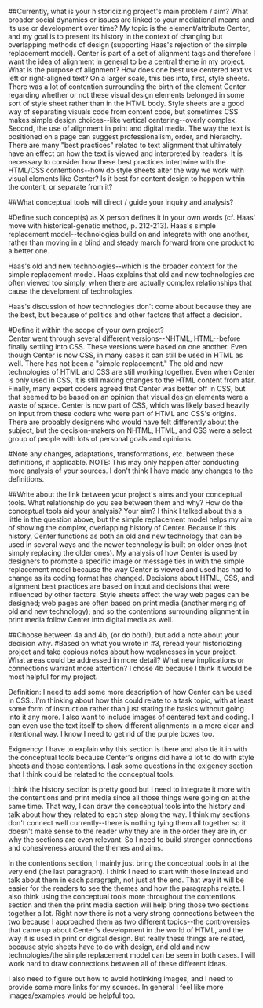##Currently, what is your historicizing project's main problem / aim? What broader social dynamics or issues are linked to your mediational means and its use or development over time? 
My topic is the element/attribute Center, and my goal is to present its history in the context of changing but overlapping methods of design (supporting Haas's rejection of the simple replacement model). Center is part of a set of alignment tags and therefore I want the idea of alignment in general to be a central theme in my project. What is the purpose of alignment? How does one best use centered text vs left or right-aligned text? On a larger scale, this ties into, first, style sheets. There was a lot of contention surrounding the birth of the element Center regarding whether or not these visual design elements belonged in some sort of style sheet rather than in the HTML body. Style sheets are a good way of separating visuals code from content code, but sometimes CSS makes simple design choices--like vertical centering--overly complex. Second, the use of alignment in print and digital media. The way the text is positioned on a page can suggest professionalism, order, and hierarchy. There are many "best practices" related to text alignment that ultimately have an effect on how the text is viewed and interpreted by readers. It is necessary to consider how these best practices intertwine with the HTML/CSS contentions--how do style sheets alter the way we work with visual elements like Center? Is it best for content design to happen within the content, or separate from it? 

##What conceptual tools will direct / guide your inquiry and analysis?

#Define such concept(s) as X person defines it in your own words (cf. Haas' move with historical-genetic method, p. 212-213).
Haas's simple replacement model--technologies build on and integrate with one another, rather than moving in a blind and steady march forward from one product to a better one. 
    
Haas's old and new technologies--which is the broader context for the simple replacement model. Haas explains that old and new technologies are often viewed too simply, when there are actually complex relationships that cause the develpment of technologies. 
    
Haas's discussion of how technologies don't come about because they are the best, but because of politics and other factors that affect a decision. 
	
#Define it within the scope of your own project?\
Center went through several different versions--NHTML, HTML--before finally settling into CSS. These versions were based on one another. Even though Center is now CSS, in many cases it can still be used in HTML as well. There has not been a "simple replacement." The old and new technologies of HTML and CSS are still working together. Even when Center is only used in CSS, it is still making changes to the HTML content from afar. Finally, many expert coders agreed that Center was better off in CSS, but that seemed to be based on an opinion that visual design elements were a waste of space. Center is now part of CSS, which was likely based heavily on input from these coders who were part of HTML and CSS's origins. There are probably designers who would have felt differently about the subject, but the decision-makers on NHTML, HTML, and CSS were a select group of people with lots of personal goals and opinions. 
    
#Note any changes, adaptations, transformations, etc. between these definitions, if applicable. NOTE: This may only happen after conducting more analysis of your sources.
I don't think I have made any changes to the definitions. 
    

##Write about the link between your project's aims and your conceptual tools. What relationship do you see between them and why? How do the conceptual tools aid your analysis? Your aim?
I think I talked about this a little in the question above, but the simple replacement model helps my aim of showing the complex, overlapping history of Center. Because if this history, Center functions as both an old and new technology that can be used in several ways and the newer technology is built on older ones (not simply replacing the older ones).  My analysis of how Center is used by designers to promote a specific image or message ties in with the simple replacement model because the way Center is viewed and used has had to change as its coding format has changed. Decisions about HTML, CSS, and alignment best practices are based on input and decisions that were influenced by other factors. Style sheets affect the way web pages can be designed; web pages are often based on print media (another merging of old and new technology); and so the contentions surrounding alignment in print media follow Center into digital media as well. 

##Choose between 4a and 4b, (or do both!), but add a note about your decision why.
#Based on what you wrote in #3, reread your historicizing project and take copious notes about how weaknesses in your project. What areas could be addressed in more detail? What new implications or connections warrant more attention?
I chose 4b because I think it would be most helpful for my project. 

Definition: I need to add some more description of how Center can be used in CSS...I'm thinking about how this could relate to a task topic, with at least some form of instruction rather than just stating the basics without going into it any more. I also want to include images of centered text and coding. I can even use the text itself to show different alignments in a more clear and intentional way. I know I need to get rid of the purple boxes too. 

Exignency: I have to explain why this section is there and also tie it in with the conceptual tools because Center's origins did have a lot to do with style sheets and those contentions. I ask some questions in the exigency section that I think could be related to the conceptual tools. 

I think the history section is pretty good but I need to integrate it more with the contentions and print media since all those things were going on at the same time. That way, I can draw the conceptual tools into the history and talk about how they related to each step along the way. I think my sections don't connect well currently--there is nothing tying them all together so it doesn't make sense to the reader why they are in the order they are in, or why the sections are even relevant. So I need to build stronger connections and cohesiveness around the themes and aims. 

In the contentions section, I mainly just bring the conceptual tools in at the very end (the last paragraph). I think I need to start with those instead and talk about them in each paragraph, not just at the end. That way it will be easier for the readers to see the themes and how the paragraphs relate. I also think using the conceptual tools more throughout the contentions section and then the print media section will help bring those two sections together a lot. Right now there is not a very strong connections between the two because I approached them as two different topics--the controversies that came up about Center's development in the world of HTML, and the way it is used in print or digital design. But really these things are related, because style sheets have to do with design, and old and new technologies/the simple replacement model can be seen in both cases. I will work hard to draw connections between all of these different ideas.

I also need to figure out how to avoid hotlinking images, and I need to provide some more links for my sources. In general I feel like more images/examples would be helpful too. 

